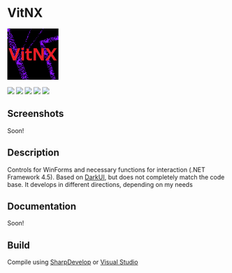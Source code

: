 # VitNX

![alt](https://github.com/Zalexanninev15/VitNX/raw/main/logo.png)

[![](https://img.shields.io/badge/.NET-Framework_4.5-4E2ACD.svg)](https://dotnet.microsoft.com/download/dotnet-framework/net45)
[![](https://img.shields.io/github/release/Zalexanninev15/VitNX)](https://github.com/Zalexanninev15/VitNX/releases/latest)
[![](https://img.shields.io/github/last-commit/Zalexanninev15/VitNX/main.svg)](https://github.com/Zalexanninev15/VitNX/commits/main)
[![](https://img.shields.io/badge/license-MIT-blue.svg)](LICENSE)
[![](https://img.shields.io/badge/donate-Buy_Me_a_Coffee-F94400.svg)](https://zalexanninev15.jimdofree.com/buy-me-a-coffee)

## Screenshots

Soon!

## Description

Controls for WinForms and necessary functions for interaction (.NET Framework 4.5). Based on [DarkUI](https://github.com/RobinPerris/DarkUI), but does not completely match the code base. It develops in different directions, depending on my needs

## Documentation

Soon!

## Build

Compile using [SharpDevelop](https://sourceforge.net/projects/sharpdevelop) or [Visual Studio](https://visualstudio.microsoft.com/vs)
